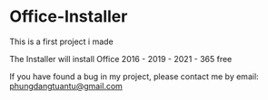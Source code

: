 # Office-Installer
This is a first project i made

The Installer will install Office 2016 - 2019 - 2021 - 365 free

If you have found a bug in my project, please contact me by email: phungdangtuantu@gmail.com

